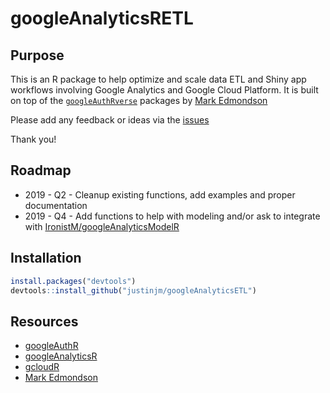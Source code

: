 # googleAnalyticsRETL

## Purpose
This is an R package to help optimize and scale data ETL and Shiny app workflows involving Google Analytics and Google Cloud Platform. It is built on top of the [`googleAuthRverse`](https://docs.google.com/forms/d/e/1FAIpQLSerjirmMpB3b7LmBs_Vx_XPIE9IrhpCpPg1jUcpfBcivA3uBw/viewform) packages by [Mark Edmondson](https://github.com/MarkEdmondson1234)

Please add any feedback or ideas via the [issues](https://github.com/justinjm/googleAnalyticsRETL/issues)

Thank you!

## Roadmap

- 2019 - Q2 - Cleanup existing functions, add examples and proper documentation
- 2019 - Q4 - Add functions to help with modeling and/or ask to integrate with [IronistM/googleAnalyticsModelR](https://github.com/IronistM/googleAnalyticsModelR/)

## Installation 

```r
install.packages("devtools")
devtools::install_github("justinjm/googleAnalyticsETL")
```

## Resources

- [googleAuthR](https://github.com/MarkEdmondson1234/googleAuthR)
- [googleAnalyticsR](https://github.com/MarkEdmondson1234/googleAnalyticsR)
- [gcloudR](https://github.com/cloudyr/gcloudR)
- [Mark Edmondson](https://github.com/MarkEdmondson1234)


